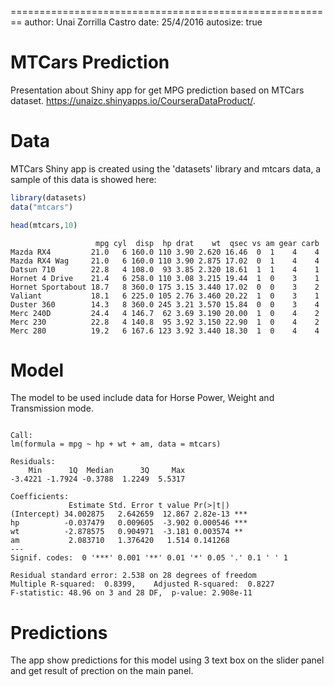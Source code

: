 
========================================================
author: Unai Zorrilla Castro
date: 25/4/2016 
autosize: true

MTCars Prediction
========================================================

Presentation about Shiny app for get MPG prediction based on MTCars dataset. <https://unaizc.shinyapps.io/CourseraDataProduct/>.


Data
========================================================

MTCars Shiny app is created using the 'datasets' library and mtcars data, a sample of this data is showed here:


```r
library(datasets)
data("mtcars")

head(mtcars,10)
```

```
                   mpg cyl  disp  hp drat    wt  qsec vs am gear carb
Mazda RX4         21.0   6 160.0 110 3.90 2.620 16.46  0  1    4    4
Mazda RX4 Wag     21.0   6 160.0 110 3.90 2.875 17.02  0  1    4    4
Datsun 710        22.8   4 108.0  93 3.85 2.320 18.61  1  1    4    1
Hornet 4 Drive    21.4   6 258.0 110 3.08 3.215 19.44  1  0    3    1
Hornet Sportabout 18.7   8 360.0 175 3.15 3.440 17.02  0  0    3    2
Valiant           18.1   6 225.0 105 2.76 3.460 20.22  1  0    3    1
Duster 360        14.3   8 360.0 245 3.21 3.570 15.84  0  0    3    4
Merc 240D         24.4   4 146.7  62 3.69 3.190 20.00  1  0    4    2
Merc 230          22.8   4 140.8  95 3.92 3.150 22.90  1  0    4    2
Merc 280          19.2   6 167.6 123 3.92 3.440 18.30  1  0    4    4
```


Model
========================================================
The model to be used include data for Horse Power, Weight and Transmission mode.


```

Call:
lm(formula = mpg ~ hp + wt + am, data = mtcars)

Residuals:
    Min      1Q  Median      3Q     Max 
-3.4221 -1.7924 -0.3788  1.2249  5.5317 

Coefficients:
             Estimate Std. Error t value Pr(>|t|)    
(Intercept) 34.002875   2.642659  12.867 2.82e-13 ***
hp          -0.037479   0.009605  -3.902 0.000546 ***
wt          -2.878575   0.904971  -3.181 0.003574 ** 
am           2.083710   1.376420   1.514 0.141268    
---
Signif. codes:  0 '***' 0.001 '**' 0.01 '*' 0.05 '.' 0.1 ' ' 1

Residual standard error: 2.538 on 28 degrees of freedom
Multiple R-squared:  0.8399,	Adjusted R-squared:  0.8227 
F-statistic: 48.96 on 3 and 28 DF,  p-value: 2.908e-11
```


Predictions
========================================================

The app show predictions for this model using 3 text box on the slider panel and get result of prection on the main panel.

[App]: https://raw.githubusercontent.com/unaizorrilla/DataProducts/master/preseentation/Figure.png "App Caption"
